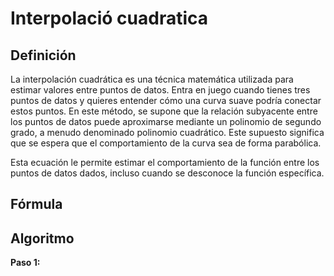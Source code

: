 # Interpolació cuadratica 

## Definición 

La interpolación cuadrática es una técnica matemática utilizada para estimar valores entre puntos de datos. Entra en juego cuando tienes tres puntos de datos y quieres entender cómo una curva suave podría conectar estos puntos. En este método, se supone que la relación subyacente entre los puntos de datos puede aproximarse mediante un polinomio de segundo grado, a menudo denominado polinomio cuadrático. Este supuesto significa que se espera que el comportamiento de la curva sea de forma parabólica.

Esta ecuación le permite estimar el comportamiento de la función entre los puntos de datos dados, incluso cuando se desconoce la función específica.

## Fórmula 


## Algoritmo 

**Paso 1:** 
